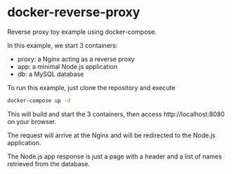 # docker-reverse-proxy
Reverse proxy toy example using docker-compose.

In this example, we start 3 containers:
- proxy: a Nginx acting as a reverse proxy
- app: a minimal Node.js application
- db: a MySQL database

To run this example, just clone the repository and execute

```bash
docker-compose up -d
```

This will build and start the 3 containers, then access http://localhost:8080 on your browser.

The request will arrive at the Nginx and will be redirected to the Node.js application.

The Node.js app response is just a page with a header and a list of names retrieved from the database.
